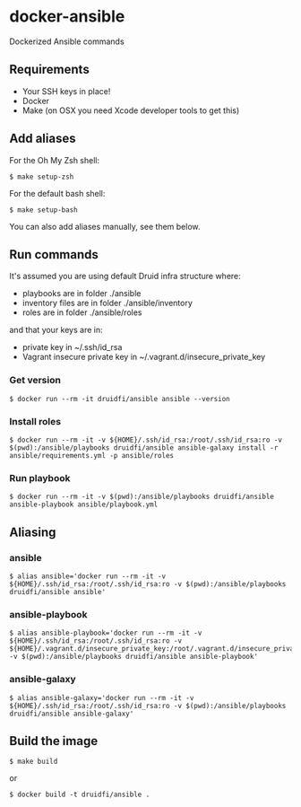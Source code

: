 # docker-ansible

Dockerized Ansible commands

## Requirements

- Your SSH keys in place!
- Docker
- Make (on OSX you need Xcode developer tools to get this)

## Add aliases

For the Oh My Zsh shell:

```
$ make setup-zsh
```

For the default bash shell:

```
$ make setup-bash
```

You can also add aliases manually, see them below.

## Run commands

It's assumed you are using default Druid infra structure where:

- playbooks are in folder ./ansible
- inventory files are in folder ./ansible/inventory
- roles are in folder ./ansible/roles 

and that your keys are in:

- private key in ~/.ssh/id_rsa
- Vagrant insecure private key in ~/.vagrant.d/insecure_private_key

### Get version

```
$ docker run --rm -it druidfi/ansible ansible --version
```

### Install roles

```
$ docker run --rm -it -v ${HOME}/.ssh/id_rsa:/root/.ssh/id_rsa:ro -v $(pwd):/ansible/playbooks druidfi/ansible ansible-galaxy install -r ansible/requirements.yml -p ansible/roles
```

### Run playbook

```
$ docker run --rm -it -v $(pwd):/ansible/playbooks druidfi/ansible ansible-playbook ansible/playbook.yml
```

## Aliasing

### ansible

```
$ alias ansible='docker run --rm -it -v ${HOME}/.ssh/id_rsa:/root/.ssh/id_rsa:ro -v $(pwd):/ansible/playbooks druidfi/ansible ansible'
```

### ansible-playbook

```
$ alias ansible-playbook='docker run --rm -it -v ${HOME}/.ssh/id_rsa:/root/.ssh/id_rsa:ro -v ${HOME}/.vagrant.d/insecure_private_key:/root/.vagrant.d/insecure_private_key:ro -v $(pwd):/ansible/playbooks druidfi/ansible ansible-playbook'
```

### ansible-galaxy

```
$ alias ansible-galaxy='docker run --rm -it -v ${HOME}/.ssh/id_rsa:/root/.ssh/id_rsa:ro -v $(pwd):/ansible/playbooks druidfi/ansible ansible-galaxy'
```

## Build the image

```
$ make build
```

or

```
$ docker build -t druidfi/ansible .
```

